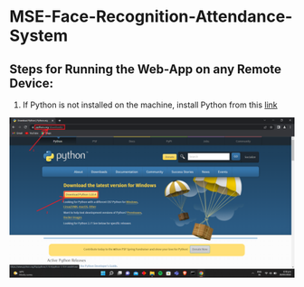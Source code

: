 # MSE-Face-Recognition-Attendance-System

## Steps for Running the Web-App on any Remote Device:

1. If Python is not installed on the machine, install Python from this [link](https://www.python.org/downloads/)

![Screenshot](Screenshots/1.png)
